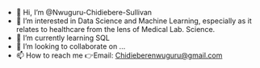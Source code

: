 - 👋 Hi, I’m @Nwuguru-Chidiebere-Sullivan
- 👀 I’m interested in Data Science and Machine Learning, especially as it relates to healthcare from the lens of Medical Lab. Science.
- 🌱 I’m currently learning SQL
- 💞️ I’m looking to collaborate on ...
- 📫 How to reach me 👉Email: Chidieberenwuguru@gmail.com

<!---
Nwuguru-Chidiebere-Sullivan/Nwuguru-Chidiebere-Sullivan is a ✨ special ✨ repository because its `README.md` (this file) appears on your GitHub profile.
You can click the Preview link to take a look at your changes.
--->
